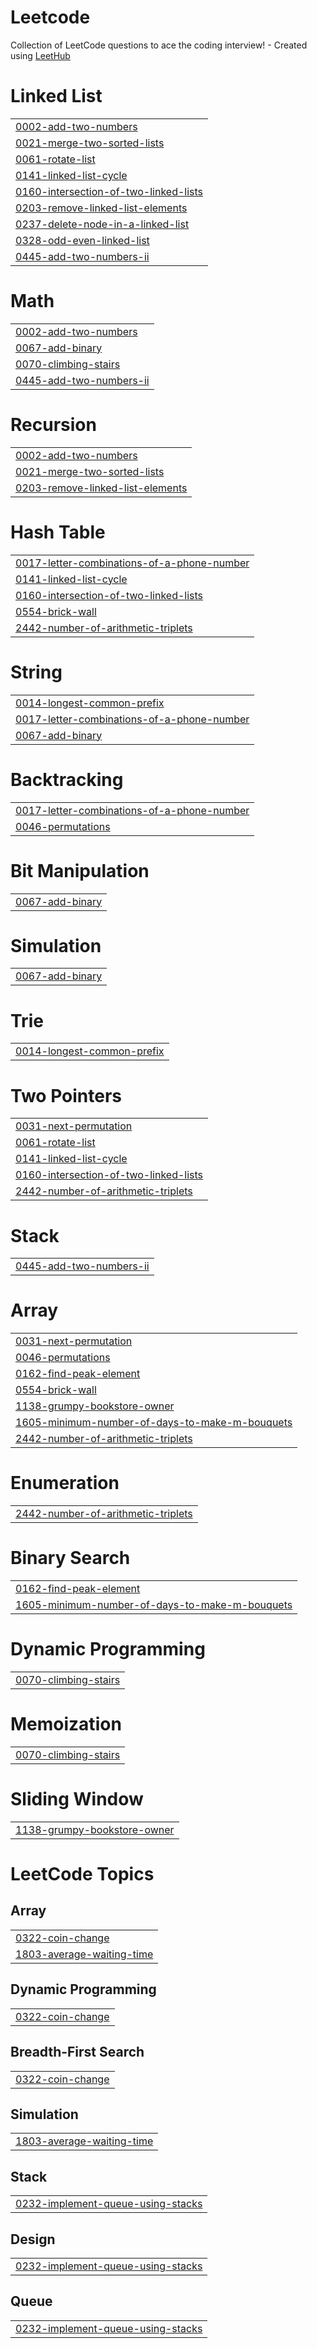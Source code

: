 # Leetcode
Collection of LeetCode questions to ace the coding interview! - Created using [LeetHub](https://github.com/QasimWani/LeetHub)


# Linked List
|  |
| ------- |
| [0002-add-two-numbers](https://github.com/aarushpatil/Leetcode/tree/master/0002-add-two-numbers) |
| [0021-merge-two-sorted-lists](https://github.com/aarushpatil/Leetcode/tree/master/0021-merge-two-sorted-lists) |
| [0061-rotate-list](https://github.com/aarushpatil/Leetcode/tree/master/0061-rotate-list) |
| [0141-linked-list-cycle](https://github.com/aarushpatil/Leetcode/tree/master/0141-linked-list-cycle) |
| [0160-intersection-of-two-linked-lists](https://github.com/aarushpatil/Leetcode/tree/master/0160-intersection-of-two-linked-lists) |
| [0203-remove-linked-list-elements](https://github.com/aarushpatil/Leetcode/tree/master/0203-remove-linked-list-elements) |
| [0237-delete-node-in-a-linked-list](https://github.com/aarushpatil/Leetcode/tree/master/0237-delete-node-in-a-linked-list) |
| [0328-odd-even-linked-list](https://github.com/aarushpatil/Leetcode/tree/master/0328-odd-even-linked-list) |
| [0445-add-two-numbers-ii](https://github.com/aarushpatil/Leetcode/tree/master/0445-add-two-numbers-ii) |
# Math
|  |
| ------- |
| [0002-add-two-numbers](https://github.com/aarushpatil/Leetcode/tree/master/0002-add-two-numbers) |
| [0067-add-binary](https://github.com/aarushpatil/Leetcode/tree/master/0067-add-binary) |
| [0070-climbing-stairs](https://github.com/aarushpatil/Leetcode/tree/master/0070-climbing-stairs) |
| [0445-add-two-numbers-ii](https://github.com/aarushpatil/Leetcode/tree/master/0445-add-two-numbers-ii) |
# Recursion
|  |
| ------- |
| [0002-add-two-numbers](https://github.com/aarushpatil/Leetcode/tree/master/0002-add-two-numbers) |
| [0021-merge-two-sorted-lists](https://github.com/aarushpatil/Leetcode/tree/master/0021-merge-two-sorted-lists) |
| [0203-remove-linked-list-elements](https://github.com/aarushpatil/Leetcode/tree/master/0203-remove-linked-list-elements) |
# Hash Table
|  |
| ------- |
| [0017-letter-combinations-of-a-phone-number](https://github.com/aarushpatil/Leetcode/tree/master/0017-letter-combinations-of-a-phone-number) |
| [0141-linked-list-cycle](https://github.com/aarushpatil/Leetcode/tree/master/0141-linked-list-cycle) |
| [0160-intersection-of-two-linked-lists](https://github.com/aarushpatil/Leetcode/tree/master/0160-intersection-of-two-linked-lists) |
| [0554-brick-wall](https://github.com/aarushpatil/Leetcode/tree/master/0554-brick-wall) |
| [2442-number-of-arithmetic-triplets](https://github.com/aarushpatil/Leetcode/tree/master/2442-number-of-arithmetic-triplets) |
# String
|  |
| ------- |
| [0014-longest-common-prefix](https://github.com/aarushpatil/Leetcode/tree/master/0014-longest-common-prefix) |
| [0017-letter-combinations-of-a-phone-number](https://github.com/aarushpatil/Leetcode/tree/master/0017-letter-combinations-of-a-phone-number) |
| [0067-add-binary](https://github.com/aarushpatil/Leetcode/tree/master/0067-add-binary) |
# Backtracking
|  |
| ------- |
| [0017-letter-combinations-of-a-phone-number](https://github.com/aarushpatil/Leetcode/tree/master/0017-letter-combinations-of-a-phone-number) |
| [0046-permutations](https://github.com/aarushpatil/Leetcode/tree/master/0046-permutations) |
# Bit Manipulation
|  |
| ------- |
| [0067-add-binary](https://github.com/aarushpatil/Leetcode/tree/master/0067-add-binary) |
# Simulation
|  |
| ------- |
| [0067-add-binary](https://github.com/aarushpatil/Leetcode/tree/master/0067-add-binary) |
# Trie
|  |
| ------- |
| [0014-longest-common-prefix](https://github.com/aarushpatil/Leetcode/tree/master/0014-longest-common-prefix) |
# Two Pointers
|  |
| ------- |
| [0031-next-permutation](https://github.com/aarushpatil/Leetcode/tree/master/0031-next-permutation) |
| [0061-rotate-list](https://github.com/aarushpatil/Leetcode/tree/master/0061-rotate-list) |
| [0141-linked-list-cycle](https://github.com/aarushpatil/Leetcode/tree/master/0141-linked-list-cycle) |
| [0160-intersection-of-two-linked-lists](https://github.com/aarushpatil/Leetcode/tree/master/0160-intersection-of-two-linked-lists) |
| [2442-number-of-arithmetic-triplets](https://github.com/aarushpatil/Leetcode/tree/master/2442-number-of-arithmetic-triplets) |
# Stack
|  |
| ------- |
| [0445-add-two-numbers-ii](https://github.com/aarushpatil/Leetcode/tree/master/0445-add-two-numbers-ii) |
# Array
|  |
| ------- |
| [0031-next-permutation](https://github.com/aarushpatil/Leetcode/tree/master/0031-next-permutation) |
| [0046-permutations](https://github.com/aarushpatil/Leetcode/tree/master/0046-permutations) |
| [0162-find-peak-element](https://github.com/aarushpatil/Leetcode/tree/master/0162-find-peak-element) |
| [0554-brick-wall](https://github.com/aarushpatil/Leetcode/tree/master/0554-brick-wall) |
| [1138-grumpy-bookstore-owner](https://github.com/aarushpatil/Leetcode/tree/master/1138-grumpy-bookstore-owner) |
| [1605-minimum-number-of-days-to-make-m-bouquets](https://github.com/aarushpatil/Leetcode/tree/master/1605-minimum-number-of-days-to-make-m-bouquets) |
| [2442-number-of-arithmetic-triplets](https://github.com/aarushpatil/Leetcode/tree/master/2442-number-of-arithmetic-triplets) |
# Enumeration
|  |
| ------- |
| [2442-number-of-arithmetic-triplets](https://github.com/aarushpatil/Leetcode/tree/master/2442-number-of-arithmetic-triplets) |
# Binary Search
|  |
| ------- |
| [0162-find-peak-element](https://github.com/aarushpatil/Leetcode/tree/master/0162-find-peak-element) |
| [1605-minimum-number-of-days-to-make-m-bouquets](https://github.com/aarushpatil/Leetcode/tree/master/1605-minimum-number-of-days-to-make-m-bouquets) |
# Dynamic Programming
|  |
| ------- |
| [0070-climbing-stairs](https://github.com/aarushpatil/Leetcode/tree/master/0070-climbing-stairs) |
# Memoization
|  |
| ------- |
| [0070-climbing-stairs](https://github.com/aarushpatil/Leetcode/tree/master/0070-climbing-stairs) |
# Sliding Window
|  |
| ------- |
| [1138-grumpy-bookstore-owner](https://github.com/aarushpatil/Leetcode/tree/master/1138-grumpy-bookstore-owner) |
<!---LeetCode Topics Start-->
# LeetCode Topics
## Array
|  |
| ------- |
| [0322-coin-change](https://github.com/aarushpatil/Leetcode/tree/master/0322-coin-change) |
| [1803-average-waiting-time](https://github.com/aarushpatil/Leetcode/tree/master/1803-average-waiting-time) |
## Dynamic Programming
|  |
| ------- |
| [0322-coin-change](https://github.com/aarushpatil/Leetcode/tree/master/0322-coin-change) |
## Breadth-First Search
|  |
| ------- |
| [0322-coin-change](https://github.com/aarushpatil/Leetcode/tree/master/0322-coin-change) |
## Simulation
|  |
| ------- |
| [1803-average-waiting-time](https://github.com/aarushpatil/Leetcode/tree/master/1803-average-waiting-time) |
## Stack
|  |
| ------- |
| [0232-implement-queue-using-stacks](https://github.com/aarushpatil/Leetcode/tree/master/0232-implement-queue-using-stacks) |
## Design
|  |
| ------- |
| [0232-implement-queue-using-stacks](https://github.com/aarushpatil/Leetcode/tree/master/0232-implement-queue-using-stacks) |
## Queue
|  |
| ------- |
| [0232-implement-queue-using-stacks](https://github.com/aarushpatil/Leetcode/tree/master/0232-implement-queue-using-stacks) |
<!---LeetCode Topics End-->